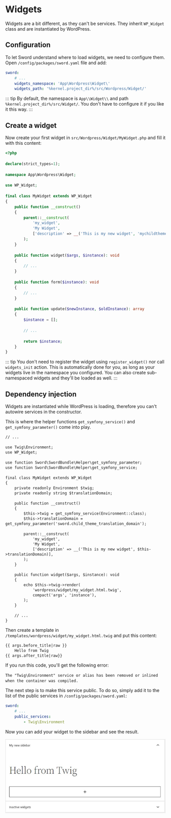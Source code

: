 # Widgets

Widgets are a bit different, as they can't be services. They inherit `WP_Widget` class and are instantiated by WordPress.

## Configuration

To let Sword understand where to load widgets, we need to configure them. Open `/config/packages/sword.yaml` file and add:

```yaml
sword:
    # ...
    widgets_namespace: 'App\Wordpress\Widget\'
    widgets_path: '%kernel.project_dir%/src/Wordpress/Widget/'
```

::: tip
By default, the namespace is `App\\Widget\\` and path `%kernel.project_dir%/src/Widget/`. You don't have to configure it
if you like it this way.
:::

## Create a widget

Now create your first widget in `src/Wordpress/Widget/MyWidget.php` and fill it with this content:

```php
<?php

declare(strict_types=1);

namespace App\Wordpress\Widget;

use WP_Widget;

final class MyWidget extends WP_Widget
{
    public function __construct()
    {
        parent::__construct(
            'my_widget',
            'My Widget',
            ['description' => __('This is my new widget', 'mychildtheme')],
        );
    }

    public function widget($args, $instance): void
    {
        // ...
    }

    public function form($instance): void
    {
        // ...
    }

    public function update($newInstance, $oldInstance): array
    {
        $instance = [];

        // ...

        return $instance;
    }
}
```

::: tip
You don't need to register the widget using `register_widget()` nor call `widgets_init` action. This is automatically done for you,
as long as your widgets live in the namespace you configured. You can also create sub-namespaced widgets and they'll be loaded as well.
:::

## Dependency injection

Widgets are instantiated while WordPress is loading, therefore you can't autowire services in the constructor.

This is where the helper functions `get_symfony_service()` and `get_symfony_parameter()` come into play.

```php{3,6-7,11-12,16-17,22,28-31}
// ...

use Twig\Environment;
use WP_Widget;

use function Sword\SwordBundle\Helper\get_symfony_parameter;
use function Sword\SwordBundle\Helper\get_symfony_service;

final class MyWidget extends WP_Widget
{
    private readonly Environment $twig;
    private readonly string $translationDomain;

    public function __construct()
    {
        $this->twig = get_symfony_service(Environment::class);
        $this->translationDomain = get_symfony_parameter('sword.child_theme_translation_domain');

        parent::__construct(
            'my_widget',
            'My Widget',
            ['description' => __('This is my new widget', $this->translationDomain)],
        );
    }

    public function widget($args, $instance): void
    {
        echo $this->twig->render(
            'wordpress/widget/my_widget.html.twig',
            compact('args', 'instance'),
        );
    }

    // ...
}
```

Then create a template in `/templates/wordpress/widget/my_widget.html.twig` and put this content:

```twig
{{ args.before_title|raw }}
    Hello from Twig
{{ args.after_title|raw}}
```

If you run this code, you'll get the following error:

`The "Twig\Environment" service or alias has been removed or inlined when the container was compiled.`

The next step is to make this service public. To do so, simply add it to the list of the public services in `/config/packages/sword.yaml`:

```yaml
sword:
    # ...
    public_services:
        - Twig\Environment
```

Now you can add your widget to the sidebar and see the result.

![WordPress widget](/images/wordpress-widget.jpg)
